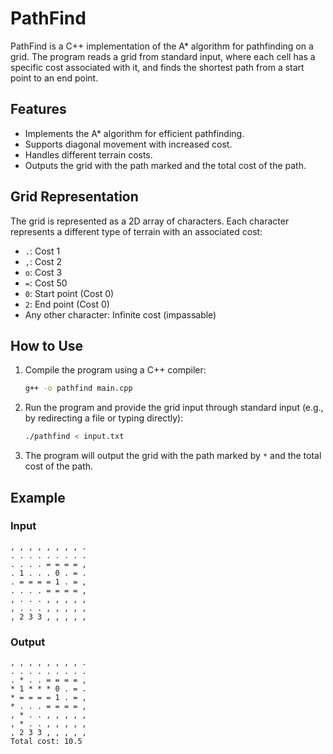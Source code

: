 # PathFind

PathFind is a C++ implementation of the A* algorithm for pathfinding on a grid. The program reads a grid from standard input, where each cell has a specific cost associated with it, and finds the shortest path from a start point to an end point.

## Features

- Implements the A* algorithm for efficient pathfinding.
- Supports diagonal movement with increased cost.
- Handles different terrain costs.
- Outputs the grid with the path marked and the total cost of the path.

## Grid Representation

The grid is represented as a 2D array of characters. Each character represents a different type of terrain with an associated cost:

- `.`: Cost 1
- `,`: Cost 2
- `o`: Cost 3
- `=`: Cost 50
- `0`: Start point (Cost 0)
- `2`: End point (Cost 0)
- Any other character: Infinite cost (impassable)

## How to Use

1. Compile the program using a C++ compiler:
    ```sh
    g++ -o pathfind main.cpp
    ```

2. Run the program and provide the grid input through standard input (e.g., by redirecting a file or typing directly):
    ```sh
    ./pathfind < input.txt
    ```

3. The program will output the grid with the path marked by `*` and the total cost of the path.

## Example

### Input 
```
, , , , , , , , .
. . . . . . . . . 
. . . . = = = = ,
. 1 . . . 0 . = . 
. = = = = 1 . = , 
. . . . = = = = ,
, . . . , , , , , 
, . . . , , , , ,
, 2 3 3 , , , , ,
```
### Output
```
, , , , , , , , .
. . . . . . . . .
. * . . = = = = ,
* 1 * * * 0 . = .
* = = = = 1 . = ,
* . . . = = = = ,
, * . . , , , , ,
, * . . , , , , ,
, 2 3 3 , , , , ,
Total cost: 10.5
```